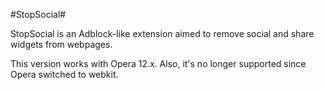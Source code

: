 #StopSocial#

StopSocial is an Adblock-like extension aimed to remove social and share widgets from webpages.

This version works with Opera 12.x. Also, it's no longer supported since Opera switched to webkit.

